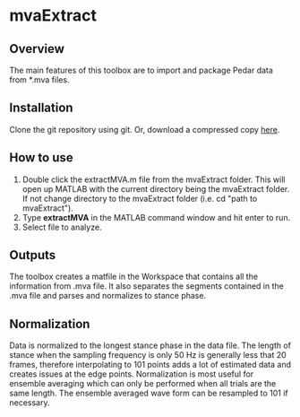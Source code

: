 # mvaExtract

## Overview
The main features of this toolbox are to import and package Pedar data from *.mva files.
## Installation
Clone the git repository using git. Or, download a compressed copy [here](https://github.com/jouterleys/mvaExtract/archive/main.zip).
## How to use
1. Double click the extractMVA.m file from the mvaExtract folder. This will open up MATLAB with the current directory being the mvaExtract folder. If not change directory to the mvaExtract folder (i.e. cd "path to mvaExtract").
2. Type **extractMVA** in the MATLAB command window and hit enter to run.
3. Select file to analyze.
## Outputs
The toolbox creates a matfile in the Workspace that contains all the information from .mva file. It also separates the segments contained in the .mva file and parses and normalizes to stance phase.

## Normalization
Data is normalized to the longest stance phase in the data file. The length of stance when the sampling frequency is only 50 Hz is generally less that 20 frames, therefore interpolating to 101 points adds a lot of estimated data and creates issues at the edge points.
Normalization is most useful for ensemble averaging which can only be performed when all trials are the same length.
The ensemble averaged wave form can be resampled to 101 if necessary.
